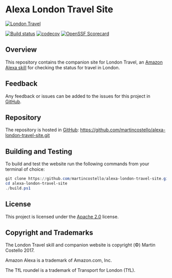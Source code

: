 # Alexa London Travel Site

[![London Travel](https://cdn.martincostello.com/london-travel-108x108.png "London Travel")](https://www.amazon.co.uk/dp/B01NB0T86R)

[![Build status](https://github.com/martincostello/alexa-london-travel-site/workflows/build/badge.svg?branch=main&event=push)](https://github.com/martincostello/alexa-london-travel-site/actions?query=workflow%3Abuild+branch%3Amain+event%3Apush)
[![codecov](https://codecov.io/gh/martincostello/alexa-london-travel-site/branch/main/graph/badge.svg)](https://codecov.io/gh/martincostello/alexa-london-travel-site)
[![OpenSSF Scorecard](https://api.securityscorecards.dev/projects/github.com/martincostello/alexa-london-travel-site/badge)](https://securityscorecards.dev/viewer/?uri=github.com/martincostello/alexa-london-travel-site)

## Overview

This repository contains the companion site for London Travel, an [Amazon Alexa skill](https://www.amazon.co.uk/dp/B01NB0T86R) for checking the status for travel in London.

## Feedback

Any feedback or issues can be added to the issues for this project in [GitHub](https://github.com/martincostello/alexa-london-travel-site/issues).

## Repository

The repository is hosted in [GitHub](https://github.com/martincostello/alexa-london-travel-site): <https://github.com/martincostello/alexa-london-travel-site.git>

## Building and Testing

To build and test the website run the following commands from your terminal of choice:

```powershell
git clone https://github.com/martincostello/alexa-london-travel-site.git
cd alexa-london-travel-site
./build.ps1
```

## License

This project is licensed under the [Apache 2.0](https://www.apache.org/licenses/LICENSE-2.0.txt) license.

## Copyright and Trademarks

The London Travel skill and companion website is copyright (&copy;) Martin Costello 2017.

Amazon Alexa is a trademark of Amazon.com, Inc.

The TfL roundel is a trademark of Transport for London (TfL).
